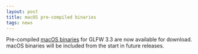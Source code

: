 ```yaml
---
layout: post
title: macOS pre-compiled binaries
tags: news
---
```


Pre-compiled [macOS binaries](download.html) for GLFW 3.3 are now available for
download.  macOS binaries will be included from the start in future releases.

